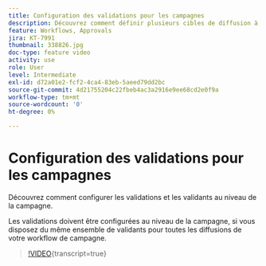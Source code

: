 ```yaml
---
title: Configuration des validations pour les campagnes
description: Découvrez comment définir plusieurs cibles de diffusion à l’aide d’un workflow de ciblage.
feature: Workflows, Approvals
jira: KT-7991
thumbnail: 338826.jpg
doc-type: feature video
activity: use
role: User
level: Intermediate
exl-id: d72a01e2-fcf2-4ca4-83eb-5aeed79dd2bc
source-git-commit: 4d21755204c22fbeb4ac3a2916e9ee68cd2e0f9a
workflow-type: tm+mt
source-wordcount: '0'
ht-degree: 0%

---
```


# Configuration des validations pour les campagnes

Découvrez comment configurer les validations et les validants au niveau de la campagne.  

Les validations doivent être configurées au niveau de la campagne, si vous disposez du même ensemble de validants pour toutes les diffusions de votre workflow de campagne.

>[!VIDEO](https://video.tv.adobe.com/v/338826?quality=12&learn=on){transcript=true}
